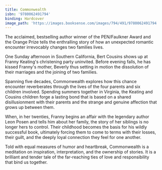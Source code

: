 ```yaml
---
title: Commonwealth
isbn: '9780062491794'
binding: Hardcover
image_path: 'https://images.booksense.com/images/794/491/9780062491794.jpg'
---
```



The acclaimed, bestselling author winner of the PEN/Faulkner Award and the Orange Prize tells the enthralling story of how an unexpected romantic encounter irrevocably changes two families lives.

One Sunday afternoon in Southern California, Bert Cousins shows up at Franny Keating's christening party uninvited. Before evening falls, he has kissed Franny's mother, Beverly thus setting in motion the dissolution of their marriages and the joining of two families.

Spanning five decades, Commonwealth explores how this chance encounter reverberates through the lives of the four parents and six children involved. Spending summers together in Virginia, the Keating and Cousins children forge a lasting bond that is based on a shared disillusionment with their parents and the strange and genuine affection that grows up between them.

When, in her twenties, Franny begins an affair with the legendary author Leon Posen and tells him about her family, the story of her siblings is no longer hers to control. Their childhood becomes the basis for his wildly successful book, ultimately forcing them to come to terms with their losses, their guilt, and the deeply loyal connection they feel for one another.

Told with equal measures of humor and heartbreak, Commonwealth is a meditation on inspiration, interpretation, and the ownership of stories. It is a brilliant and tender tale of the far-reaching ties of love and responsibility that bind us together.